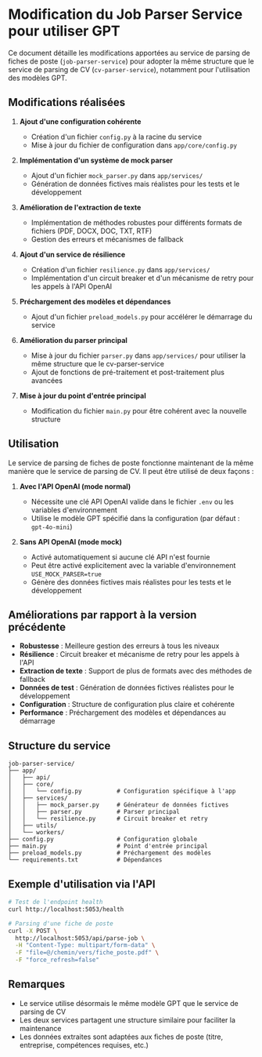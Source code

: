 # Modification du Job Parser Service pour utiliser GPT

Ce document détaille les modifications apportées au service de parsing de fiches de poste (`job-parser-service`) pour adopter la même structure que le service de parsing de CV (`cv-parser-service`), notamment pour l'utilisation des modèles GPT.

## Modifications réalisées

1. **Ajout d'une configuration cohérente** 
   - Création d'un fichier `config.py` à la racine du service
   - Mise à jour du fichier de configuration dans `app/core/config.py`

2. **Implémentation d'un système de mock parser**
   - Ajout d'un fichier `mock_parser.py` dans `app/services/`
   - Génération de données fictives mais réalistes pour les tests et le développement

3. **Amélioration de l'extraction de texte**
   - Implémentation de méthodes robustes pour différents formats de fichiers (PDF, DOCX, DOC, TXT, RTF)
   - Gestion des erreurs et mécanismes de fallback

4. **Ajout d'un service de résilience**
   - Création d'un fichier `resilience.py` dans `app/services/`
   - Implémentation d'un circuit breaker et d'un mécanisme de retry pour les appels à l'API OpenAI

5. **Préchargement des modèles et dépendances**
   - Ajout d'un fichier `preload_models.py` pour accélérer le démarrage du service

6. **Amélioration du parser principal**
   - Mise à jour du fichier `parser.py` dans `app/services/` pour utiliser la même structure que le cv-parser-service
   - Ajout de fonctions de pré-traitement et post-traitement plus avancées

7. **Mise à jour du point d'entrée principal**
   - Modification du fichier `main.py` pour être cohérent avec la nouvelle structure

## Utilisation

Le service de parsing de fiches de poste fonctionne maintenant de la même manière que le service de parsing de CV. Il peut être utilisé de deux façons :

1. **Avec l'API OpenAI (mode normal)** 
   - Nécessite une clé API OpenAI valide dans le fichier `.env` ou les variables d'environnement
   - Utilise le modèle GPT spécifié dans la configuration (par défaut : `gpt-4o-mini`)

2. **Sans API OpenAI (mode mock)** 
   - Activé automatiquement si aucune clé API n'est fournie
   - Peut être activé explicitement avec la variable d'environnement `USE_MOCK_PARSER=true`
   - Génère des données fictives mais réalistes pour les tests et le développement

## Améliorations par rapport à la version précédente

- **Robustesse** : Meilleure gestion des erreurs à tous les niveaux
- **Résilience** : Circuit breaker et mécanisme de retry pour les appels à l'API
- **Extraction de texte** : Support de plus de formats avec des méthodes de fallback
- **Données de test** : Génération de données fictives réalistes pour le développement
- **Configuration** : Structure de configuration plus claire et cohérente
- **Performance** : Préchargement des modèles et dépendances au démarrage

## Structure du service

```
job-parser-service/
├── app/
│   ├── api/
│   ├── core/
│   │   └── config.py          # Configuration spécifique à l'app
│   ├── services/
│   │   ├── mock_parser.py     # Générateur de données fictives
│   │   ├── parser.py          # Parser principal
│   │   └── resilience.py      # Circuit breaker et retry
│   ├── utils/
│   └── workers/
├── config.py                  # Configuration globale
├── main.py                    # Point d'entrée principal
├── preload_models.py          # Préchargement des modèles
└── requirements.txt           # Dépendances
```

## Exemple d'utilisation via l'API

```bash
# Test de l'endpoint health
curl http://localhost:5053/health

# Parsing d'une fiche de poste
curl -X POST \
  http://localhost:5053/api/parse-job \
  -H "Content-Type: multipart/form-data" \
  -F "file=@/chemin/vers/fiche_poste.pdf" \
  -F "force_refresh=false"
```

## Remarques

- Le service utilise désormais le même modèle GPT que le service de parsing de CV
- Les deux services partagent une structure similaire pour faciliter la maintenance
- Les données extraites sont adaptées aux fiches de poste (titre, entreprise, compétences requises, etc.)
